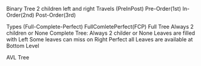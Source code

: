 
Binary Tree
	2 children
	left and right
Travels (PreInPost)
	Pre-Order(1st)
	In-Order(2nd)
	Post-Order(3rd)

Types (Full-Complete-Perfect)
		FullComletePerfect(FCP)
	Full Tree
		Always 2 children or None
	Complete Tree:
		Always 2 childer or None
		Leaves are filled with Left 
		Some leaves can miss on Right
	Perfect
		all Leaves are available at Bottom Level

AVL Tree
